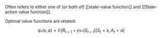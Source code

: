 
Often refers to either one of (or both of) [[state-value function]] and [[State-action value function]].

Optimal value functions are related:

$$q_*(s,a) = \mathbb{E}[R_{t+1} + \gamma v_* (S_{t+1}) | S_{t} = s, A_t= a]$$


